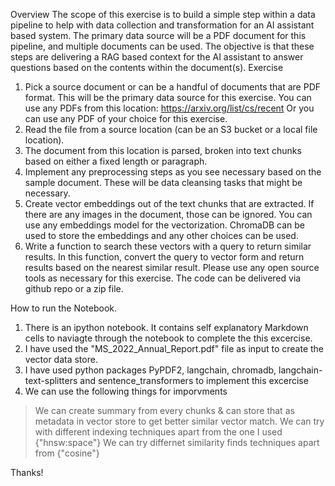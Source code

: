 Overview
 The scope of this exercise is to build a simple step within a data pipeline to help with
 data collection and transformation for an AI assistant based system. The primary data
 source will be a PDF document for this pipeline, and multiple documents can be used.
 The objective is that these steps are delivering a RAG based context for the AI assistant
 to answer questions based on the contents within the document(s).
 Exercise
 1. Pick a source document or can be a handful of documents that are PDF format.
 This will be the primary data source for this exercise. You can use any PDFs from
 this location: https://arxiv.org/list/cs/recent Or you can use any PDF of your
 choice for this exercise.
 2. Read the file from a source location (can be an S3 bucket or a local file location).
 3. The document from this location is parsed, broken into text chunks based on
 either a fixed length or paragraph.
 4. Implement any preprocessing steps as you see necessary based on the sample
 document. These will be data cleansing tasks that might be necessary.
 5. Create vector embeddings out of the text chunks that are extracted. If there are
 any images in the document, those can be ignored. You can use any
 embeddings model for the vectorization. ChromaDB can be used to store the
 embeddings and any other choices can be used.
 6. Write a function to search these vectors with a query to return similar results. In
 this function, convert the query to vector form and return results based on the
 nearest similar result.
 Please use any open source tools as necessary for this exercise. The code can be
 delivered via github repo or a zip file.


How to run the Notebook.
1. There is an ipython notebook. It contains self explanatory Markdown cells to naviagte through the notebook to complete the this excercise.
2. I have used the "MS_2022_Annual_Report.pdf" file as input to create the vector data store.
3. I have used python packages PyPDF2, langchain, chromadb, langchain-text-splitters and sentence_transformers to implement this excercise
4. We can use the following things for imporvments
> We can create summary from every chunks & can store that as metadata in vector store to get better similar vector match.
> We can try with different indexing techniques apart from the one I used {"hnsw:space"}
> We can try differnet similarity finds techniques apart from {"cosine"}

Thanks!
